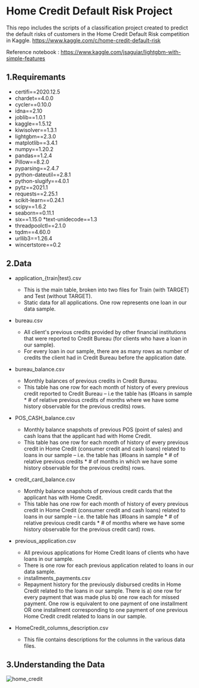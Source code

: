 # Home Credit Default Risk Project

This repo includes the scripts of a classification project created to predict the default risks of customers in the Home Credit Default Risk competition in Kaggle.
https://www.kaggle.com/c/home-credit-default-risk



Reference notebook : https://www.kaggle.com/jsaguiar/lightgbm-with-simple-features
## 1.Requiremants
  * certifi==2020.12.5
  * chardet==4.0.0
  * cycler==0.10.0
  * idna==2.10
  * joblib==1.0.1
  * kaggle==1.5.12
  * kiwisolver==1.3.1
  * lightgbm==2.3.0
  * matplotlib==3.4.1
  * numpy==1.20.2
  * pandas==1.2.4
  * Pillow==8.2.0
  * pyparsing==2.4.7
  * python-dateutil==2.8.1
  * python-slugify==4.0.1
  * pytz==2021.1
  * requests==2.25.1
  * scikit-learn==0.24.1
  * scipy==1.6.2
  * seaborn==0.11.1
  * six==1.15.0
  *text-unidecode==1.3
  * threadpoolctl==2.1.0
  * tqdm==4.60.0
  * urllib3==1.26.4
  * wincertstore==0.2
 
## 2.Data

* application_{train|test}.csv
  * This is the main table, broken into two files for Train (with TARGET) and Test (without TARGET).
  * Static data for all applications. One row represents one loan in our data sample.

* bureau.csv
  * All client's previous credits provided by other financial institutions that were reported to Credit Bureau (for clients who have a loan in our sample).
  * For every loan in our sample, there are as many rows as number of credits the client had in Credit Bureau before the application date.

* bureau_balance.csv
  * Monthly balances of previous credits in Credit Bureau.
  * This table has one row for each month of history of every previous credit reported to Credit Bureau – i.e the table has (#loans in sample * # of relative previous credits of months where we have some history observable for the previous credits) rows.

* POS_CASH_balance.csv
  * Monthly balance snapshots of previous POS (point of sales) and cash loans that the applicant had with Home Credit.
  * This table has one row for each month of history of every previous credit in Home Credit (consumer credit and cash loans) related to loans in our sample – i.e. the table has (#loans in sample * # of relative previous credits * # of months in which we have some history observable for the previous credits) rows.

* credit_card_balance.csv
  * Monthly balance snapshots of previous credit cards that the applicant has with Home Credit.
  * This table has one row for each month of history of every previous credit in Home Credit (consumer credit and cash loans) related to loans in our sample – i.e. the table has (#loans in sample * # of relative previous credit cards * # of months where we have some history observable for the previous credit card) rows.

* previous_application.csv
  * All previous applications for Home Credit loans of clients who have loans in our sample.
  * There is one row for each previous application related to loans in our data sample.
  * installments_payments.csv
  * Repayment history for the previously disbursed credits in Home Credit related to the loans in our sample. There is a) one row for every payment that was made plus b) one row each for missed payment. One row is equivalent to one payment of one installment OR one installment corresponding to one payment of one previous Home Credit credit related to loans in our sample.

* HomeCredit_columns_description.csv
  * This file contains descriptions for the columns in the various data files.

## 3.Understanding the Data

![home_credit](https://user-images.githubusercontent.com/72763400/118276281-244aa100-b4d0-11eb-8ae7-c18bd49e2f2b.png)
